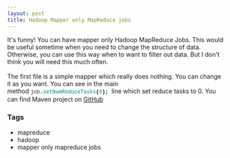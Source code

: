 ```yaml
---
layout: post
title: Hadoop Mapper only MapReduce jobs
---
```


<div dir="ltr" style="text-align: left;" trbidi="on">It's funny! You can have mapper only Hadoop MapReduce Jobs. This would be useful sometime when you need to change the structure of data. Otherwise, you can use this way when to want to filter out data. But I don't think you will need this much often.<br /><br />The first file is a simple mapper which really does nothing. You can change it as you want. You can see in the main method&nbsp;<span class="n" style="color: #333333; font-family: &quot;consolas&quot; , &quot;liberation mono&quot; , &quot;courier&quot; , monospace; font-size: 12px; line-height: 16.799999237060547px; white-space: pre;">job</span><span class="o" style="font-family: &quot;consolas&quot; , &quot;liberation mono&quot; , &quot;courier&quot; , monospace; font-size: 12px; font-weight: bold; line-height: 16.799999237060547px; white-space: pre;">.</span><span class="na" style="color: teal; font-family: &quot;consolas&quot; , &quot;liberation mono&quot; , &quot;courier&quot; , monospace; font-size: 12px; line-height: 16.799999237060547px; white-space: pre;">setNumReduceTasks</span><span class="o" style="font-family: &quot;consolas&quot; , &quot;liberation mono&quot; , &quot;courier&quot; , monospace; font-size: 12px; font-weight: bold; line-height: 16.799999237060547px; white-space: pre;">(</span><span class="mi" style="color: #009999; font-family: &quot;consolas&quot; , &quot;liberation mono&quot; , &quot;courier&quot; , monospace; font-size: 12px; line-height: 16.799999237060547px; white-space: pre;">0</span><span class="o" style="font-family: &quot;consolas&quot; , &quot;liberation mono&quot; , &quot;courier&quot; , monospace; font-size: 12px; font-weight: bold; line-height: 16.799999237060547px; white-space: pre;">); </span>line which set reduce tasks to 0. You can find Maven project on <a href="https://github.com/dedunumax/MapperOnly" target="_blank">GitHub</a></div>

### Tags

- mapreduce
- hadoop
- mapper only mapreduce jobs